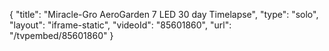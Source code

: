 {
    "title": "Miracle-Gro AeroGarden 7 LED  30 day Timelapse",
    "type": "solo",
    "layout": "iframe-static",
    "videoId": "85601860",
    "url": "\/tvpembed\/85601860"
}